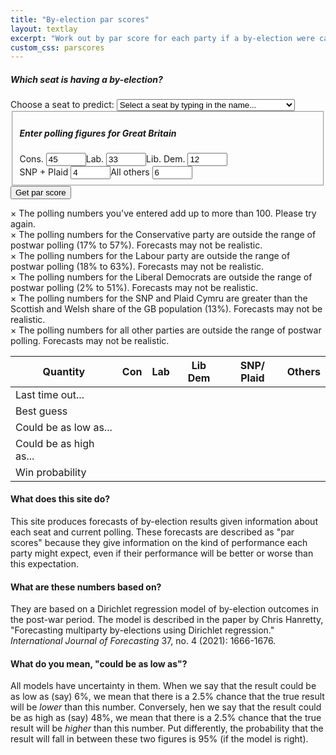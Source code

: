 ```yaml
---
title: "By-election par scores"
layout: textlay
excerpt: "Work out by par score for each party if a by-election were called"
custom_css: parscores
---
```


<script src="{{ site.url }}{{ site.baseurl }}/js/byelx_seat_data.js"></script>
<script src="{{ site.url }}{{ site.baseurl }}/js/byelx_seat_data_display.js"></script>
<script src="{{ site.url }}{{ site.baseurl }}/js/jquery.min.js"></script>
<script src="{{ site.url }}{{ site.baseurl }}/js/math.min.js"></script>
<script src="{{ site.url }}{{ site.baseurl }}/js/jstat.min.js"></script>
<script src="{{ site.url }}{{ site.baseurl }}/js/selectize.min.js"></script>
<script src="{{ site.url }}{{ site.baseurl }}/js/byelx_seat_data.js"></script>
<script src="{{ site.url }}{{ site.baseurl }}/js/byelx_fe_lab.js"></script>
<script src="{{ site.url }}{{ site.baseurl }}/js/byelx_fe_lib.js"></script>
<script src="{{ site.url }}{{ site.baseurl }}/js/byelx_fe_nat.js"></script>
<script src="{{ site.url }}{{ site.baseurl }}/js/byelx_fe_oth.js"></script>
<script src="{{ site.url }}{{ site.baseurl }}/js/byelx_phi.js"></script>
<script src="{{ site.url }}{{ site.baseurl }}/js/byelx_parscores.js"></script>
<form onsubmit = "formhandler(); return false">
      <div class = "control-group">
	  <h5>Which seat is having a by-election?</h5>
      <label for = "select-seat">Choose a seat to predict:</label>
      <select id = "select-seat" class = "demo-default" placeholder = "Select a seat...">
	<option value =''>Select a seat by typing in the name...</option>
	<option value ='1'>Aberavon</option>
	<option value ='2'>Aberconwy</option>
	<option value ='3'>Aberdeen North</option>
	<option value ='4'>Aberdeen South</option>
	<option value ='5'>West Aberdeenshire and Kincardine</option>
	<option value ='6'>Airdrie and Shotts</option>
	<option value ='7'>Aldershot</option>
	<option value ='8'>Aldridge-Brownhills</option>
	<option value ='9'>Altrincham and Sale West</option>
	<option value ='10'>Alyn and Deeside</option>
	<option value ='11'>Amber Valley</option>
	<option value ='12'>Angus</option>
	<option value ='13'>Arfon</option>
	<option value ='14'>Argyll and Bute</option>
	<option value ='15'>Arundel and South Downs</option>
	<option value ='16'>Ashfield</option>
	<option value ='17'>Ashford</option>
	<option value ='18'>Ashton-under-Lyne</option>
	<option value ='19'>Aylesbury</option>
	<option value ='20'>Ayr, Carrick and Cumnock</option>
	<option value ='21'>Central Ayrshire</option>
	<option value ='22'>North Ayrshire and Arran</option>
	<option value ='23'>Banbury</option>
	<option value ='24'>Banff and Buchan</option>
	<option value ='25'>Barking</option>
	<option value ='26'>Barnsley Central</option>
	<option value ='27'>Barnsley East</option>
	<option value ='28'>Barrow and Furness</option>
	<option value ='29'>Basildon and Billericay</option>
	<option value ='30'>South Basildon and East Thurrock</option>
	<option value ='31'>Basingstoke</option>
	<option value ='32'>Bassetlaw</option>
	<option value ='33'>Bath</option>
	<option value ='34'>Batley and Spen</option>
	<option value ='35'>Battersea</option>
	<option value ='36'>Beaconsfield</option>
	<option value ='37'>Beckenham</option>
	<option value ='38'>Bedford</option>
	<option value ='39'>Mid Bedfordshire</option>
	<option value ='40'>North East Bedfordshire</option>
	<option value ='41'>South West Bedfordshire</option>
	<option value ='42'>Bermondsey and Old Southwark</option>
	<option value ='43'>Berwick-upon-Tweed</option>
	<option value ='44'>Berwickshire, Roxburgh and Selkirk</option>
	<option value ='45'>Bethnal Green and Bow</option>
	<option value ='46'>Beverley and Holderness</option>
	<option value ='47'>Bexhill and Battle</option>
	<option value ='48'>Bexleyheath and Crayford</option>
	<option value ='49'>Birkenhead</option>
	<option value ='50'>Birmingham, Edgbaston</option>
	<option value ='51'>Birmingham, Erdington</option>
	<option value ='52'>Birmingham, Hall Green</option>
	<option value ='53'>Birmingham, Hodge Hill</option>
	<option value ='54'>Birmingham, Ladywood</option>
	<option value ='55'>Birmingham, Northfield</option>
	<option value ='56'>Birmingham, Perry Barr</option>
	<option value ='57'>Birmingham, Selly Oak</option>
	<option value ='58'>Birmingham, Yardley</option>
	<option value ='59'>Bishop Auckland</option>
	<option value ='60'>Blackburn</option>
	<option value ='61'>Blackley and Broughton</option>
	<option value ='62'>Blackpool North and Cleveleys</option>
	<option value ='63'>Blackpool South</option>
	<option value ='64'>Blaenau Gwent</option>
	<option value ='65'>Blaydon</option>
	<option value ='66'>Blyth Valley</option>
	<option value ='67'>Bognor Regis and Littlehampton</option>
	<option value ='68'>Bolsover</option>
	<option value ='69'>Bolton North East</option>
	<option value ='70'>Bolton South East</option>
	<option value ='71'>Bolton West</option>
	<option value ='72'>Bootle</option>
	<option value ='73'>Boston and Skegness</option>
	<option value ='74'>Bosworth</option>
	<option value ='75'>Bournemouth East</option>
	<option value ='76'>Bournemouth West</option>
	<option value ='77'>Bracknell</option>
	<option value ='78'>Bradford East</option>
	<option value ='79'>Bradford South</option>
	<option value ='80'>Bradford West</option>
	<option value ='81'>Braintree</option>
	<option value ='82'>Brecon and Radnorshire</option>
	<option value ='83'>Brent Central</option>
	<option value ='84'>Brent North</option>
	<option value ='85'>Brentford and Isleworth</option>
	<option value ='86'>Brentwood and Ongar</option>
	<option value ='87'>Bridgend</option>
	<option value ='88'>Bridgwater and West Somerset</option>
	<option value ='89'>Brigg and Goole</option>
	<option value ='90'>Brighton, Kemptown</option>
	<option value ='91'>Brighton, Pavilion</option>
	<option value ='92'>Bristol East</option>
	<option value ='93'>Bristol North West</option>
	<option value ='94'>Bristol South</option>
	<option value ='95'>Bristol West</option>
	<option value ='96'>Broadland</option>
	<option value ='97'>Bromley and Chislehurst</option>
	<option value ='98'>Bromsgrove</option>
	<option value ='99'>Broxbourne</option>
	<option value ='100'>Broxtowe</option>
	<option value ='101'>Buckingham</option>
	<option value ='102'>Burnley</option>
	<option value ='103'>Burton</option>
	<option value ='104'>Bury North</option>
	<option value ='105'>Bury South</option>
	<option value ='106'>Bury St Edmunds</option>
	<option value ='107'>Caerphilly</option>
	<option value ='108'>Caithness, Sutherland and Easter Ross</option>
	<option value ='109'>Calder Valley</option>
	<option value ='110'>Camberwell and Peckham</option>
	<option value ='111'>Camborne and Redruth</option>
	<option value ='112'>Cambridge</option>
	<option value ='113'>North East Cambridgeshire</option>
	<option value ='114'>North West Cambridgeshire</option>
	<option value ='115'>South Cambridgeshire</option>
	<option value ='116'>South East Cambridgeshire</option>
	<option value ='117'>Cannock Chase</option>
	<option value ='118'>Canterbury</option>
	<option value ='119'>Cardiff Central</option>
	<option value ='120'>Cardiff North</option>
	<option value ='121'>Cardiff South and Penarth</option>
	<option value ='122'>Cardiff West</option>
	<option value ='123'>Carlisle</option>
	<option value ='124'>Carmarthen East and Dinefwr</option>
	<option value ='125'>Carmarthen West and Pembrokeshire South</option>
	<option value ='126'>Carshalton and Wallington</option>
	<option value ='127'>Castle Point</option>
	<option value ='128'>Ceredigion</option>
	<option value ='129'>Charnwood</option>
	<option value ='130'>Chatham and Aylesford</option>
	<option value ='131'>Cheadle</option>
	<option value ='132'>Chelmsford</option>
	<option value ='133'>Chelsea and Fulham</option>
	<option value ='134'>Cheltenham</option>
	<option value ='135'>Chesham and Amersham</option>
	<option value ='136'>City of Chester</option>
	<option value ='137'>Chesterfield</option>
	<option value ='138'>Chichester</option>
	<option value ='139'>Chingford and Woodford Green</option>
	<option value ='140'>Chippenham</option>
	<option value ='141'>Chipping Barnet</option>
	<option value ='142'>Chorley</option>
	<option value ='143'>Christchurch</option>
	<option value ='144'>Cities of London and Westminster</option>
	<option value ='145'>Clacton</option>
	<option value ='146'>Cleethorpes</option>
	<option value ='147'>Clwyd South</option>
	<option value ='148'>Clwyd West</option>
	<option value ='149'>Coatbridge, Chryston and Bellshill</option>
	<option value ='150'>Colchester</option>
	<option value ='151'>Colne Valley</option>
	<option value ='152'>Congleton</option>
	<option value ='153'>Copeland</option>
	<option value ='154'>Corby</option>
	<option value ='155'>North Cornwall</option>
	<option value ='156'>South East Cornwall</option>
	<option value ='157'>The Cotswolds</option>
	<option value ='158'>Coventry North East</option>
	<option value ='159'>Coventry North West</option>
	<option value ='160'>Coventry South</option>
	<option value ='161'>Crawley</option>
	<option value ='162'>Crewe and Nantwich</option>
	<option value ='163'>Croydon Central</option>
	<option value ='164'>Croydon North</option>
	<option value ='165'>Croydon South</option>
	<option value ='166'>Cumbernauld, Kilsyth and Kirkintilloch East</option>
	<option value ='167'>Cynon Valley</option>
	<option value ='168'>Dagenham and Rainham</option>
	<option value ='169'>Darlington</option>
	<option value ='170'>Dartford</option>
	<option value ='171'>Daventry</option>
	<option value ='172'>Delyn</option>
	<option value ='173'>Denton and Reddish</option>
	<option value ='174'>Derby North</option>
	<option value ='175'>Derby South</option>
	<option value ='176'>Derbyshire Dales</option>
	<option value ='177'>Mid Derbyshire</option>
	<option value ='178'>North East Derbyshire</option>
	<option value ='179'>South Derbyshire</option>
	<option value ='180'>Devizes</option>
	<option value ='181'>Central Devon</option>
	<option value ='182'>East Devon</option>
	<option value ='183'>North Devon</option>
	<option value ='184'>South West Devon</option>
	<option value ='185'>Torridge and West Devon</option>
	<option value ='186'>Dewsbury</option>
	<option value ='187'>Don Valley</option>
	<option value ='188'>Doncaster Central</option>
	<option value ='189'>Doncaster North</option>
	<option value ='190'>Mid Dorset and North Poole</option>
	<option value ='191'>North Dorset</option>
	<option value ='192'>South Dorset</option>
	<option value ='193'>West Dorset</option>
	<option value ='194'>Dover</option>
	<option value ='195'>Dudley North</option>
	<option value ='196'>Dudley South</option>
	<option value ='197'>Dulwich and West Norwood</option>
	<option value ='198'>Dumfries and Galloway</option>
	<option value ='199'>Dumfriesshire, Clydesdale and Tweeddale</option>
	<option value ='200'>East Dunbartonshire</option>
	<option value ='201'>West Dunbartonshire</option>
	<option value ='202'>Dundee East</option>
	<option value ='203'>Dundee West</option>
	<option value ='204'>Dunfermline and West Fife</option>
	<option value ='205'>City of Durham</option>
	<option value ='206'>North Durham</option>
	<option value ='207'>North West Durham</option>
	<option value ='208'>Dwyfor Meirionnydd</option>
	<option value ='209'>Ealing Central and Acton</option>
	<option value ='210'>Ealing North</option>
	<option value ='211'>Ealing, Southall</option>
	<option value ='212'>Easington</option>
	<option value ='213'>East Ham</option>
	<option value ='214'>East Kilbride, Strathaven and Lesmahagow</option>
	<option value ='215'>East Lothian</option>
	<option value ='216'>Eastbourne</option>
	<option value ='217'>Eastleigh</option>
	<option value ='218'>Eddisbury</option>
	<option value ='219'>Edinburgh East</option>
	<option value ='220'>Edinburgh North and Leith</option>
	<option value ='221'>Edinburgh South</option>
	<option value ='222'>Edinburgh South West</option>
	<option value ='223'>Edinburgh West</option>
	<option value ='224'>Edmonton</option>
	<option value ='225'>Ellesmere Port and Neston</option>
	<option value ='226'>Elmet and Rothwell</option>
	<option value ='227'>Eltham</option>
	<option value ='228'>Enfield North</option>
	<option value ='229'>Enfield, Southgate</option>
	<option value ='230'>Epping Forest</option>
	<option value ='231'>Epsom and Ewell</option>
	<option value ='232'>Erewash</option>
	<option value ='233'>Erith and Thamesmead</option>
	<option value ='234'>Esher and Walton</option>
	<option value ='235'>Exeter</option>
	<option value ='236'>Falkirk</option>
	<option value ='237'>Fareham</option>
	<option value ='238'>Faversham and Mid Kent</option>
	<option value ='239'>Feltham and Heston</option>
	<option value ='240'>North East Fife</option>
	<option value ='241'>Filton and Bradley Stoke</option>
	<option value ='242'>Finchley and Golders Green</option>
	<option value ='243'>Folkestone and Hythe</option>
	<option value ='244'>Forest of Dean</option>
	<option value ='245'>Fylde</option>
	<option value ='246'>Gainsborough</option>
	<option value ='247'>Garston and Halewood</option>
	<option value ='248'>Gateshead</option>
	<option value ='249'>Gedling</option>
	<option value ='250'>Gillingham and Rainham</option>
	<option value ='251'>Glasgow Central</option>
	<option value ='252'>Glasgow East</option>
	<option value ='253'>Glasgow North</option>
	<option value ='254'>Glasgow North East</option>
	<option value ='255'>Glasgow North West</option>
	<option value ='256'>Glasgow South</option>
	<option value ='257'>Glasgow South West</option>
	<option value ='258'>Glenrothes</option>
	<option value ='259'>Gloucester</option>
	<option value ='260'>Gordon</option>
	<option value ='261'>Gosport</option>
	<option value ='262'>Gower</option>
	<option value ='263'>Grantham and Stamford</option>
	<option value ='264'>Gravesham</option>
	<option value ='265'>Great Grimsby</option>
	<option value ='266'>Great Yarmouth</option>
	<option value ='267'>Greenwich and Woolwich</option>
	<option value ='268'>Guildford</option>
	<option value ='269'>Hackney North and Stoke Newington</option>
	<option value ='270'>Hackney South and Shoreditch</option>
	<option value ='271'>Halesowen and Rowley Regis</option>
	<option value ='272'>Halifax</option>
	<option value ='273'>Haltemprice and Howden</option>
	<option value ='274'>Halton</option>
	<option value ='275'>Hammersmith</option>
	<option value ='276'>East Hampshire</option>
	<option value ='277'>North East Hampshire</option>
	<option value ='278'>North West Hampshire</option>
	<option value ='279'>Hampstead and Kilburn</option>
	<option value ='280'>Harborough</option>
	<option value ='281'>Harlow</option>
	<option value ='282'>Harrogate and Knaresborough</option>
	<option value ='283'>Harrow East</option>
	<option value ='284'>Harrow West</option>
	<option value ='285'>Hartlepool</option>
	<option value ='286'>Harwich and North Essex</option>
	<option value ='287'>Hastings and Rye</option>
	<option value ='288'>Havant</option>
	<option value ='289'>Hayes and Harlington</option>
	<option value ='290'>Hazel Grove</option>
	<option value ='291'>Hemel Hempstead</option>
	<option value ='292'>Hemsworth</option>
	<option value ='293'>Hendon</option>
	<option value ='294'>Henley</option>
	<option value ='295'>Hereford and South Herefordshire</option>
	<option value ='296'>North Herefordshire</option>
	<option value ='297'>Hertford and Stortford</option>
	<option value ='298'>North East Hertfordshire</option>
	<option value ='299'>South West Hertfordshire</option>
	<option value ='300'>Hertsmere</option>
	<option value ='301'>Hexham</option>
	<option value ='302'>Heywood and Middleton</option>
	<option value ='303'>High Peak</option>
	<option value ='304'>Hitchin and Harpenden</option>
	<option value ='305'>Holborn and St Pancras</option>
	<option value ='306'>Hornchurch and Upminster</option>
	<option value ='307'>Hornsey and Wood Green</option>
	<option value ='308'>Horsham</option>
	<option value ='309'>Houghton and Sunderland South</option>
	<option value ='310'>Hove</option>
	<option value ='311'>Huddersfield</option>
	<option value ='312'>Kingston upon Hull East</option>
	<option value ='313'>Kingston upon Hull North</option>
	<option value ='314'>Kingston upon Hull West and Hessle</option>
	<option value ='315'>Huntingdon</option>
	<option value ='316'>Hyndburn</option>
	<option value ='317'>Ilford North</option>
	<option value ='318'>Ilford South</option>
	<option value ='319'>Inverclyde</option>
	<option value ='320'>Inverness, Nairn, Badenoch and Strathspey</option>
	<option value ='321'>Ipswich</option>
	<option value ='322'>Isle of Wight</option>
	<option value ='323'>Islington North</option>
	<option value ='324'>Islington South and Finsbury</option>
	<option value ='325'>Islwyn</option>
	<option value ='326'>Jarrow</option>
	<option value ='327'>Keighley</option>
	<option value ='328'>Kenilworth and Southam</option>
	<option value ='329'>Kensington</option>
	<option value ='330'>Kettering</option>
	<option value ='331'>Kilmarnock and Loudoun</option>
	<option value ='332'>Kingston and Surbiton</option>
	<option value ='333'>Kingswood</option>
	<option value ='334'>Kirkcaldy and Cowdenbeath</option>
	<option value ='335'>Knowsley</option>
	<option value ='336'>Lanark and Hamilton East</option>
	<option value ='337'>West Lancashire</option>
	<option value ='338'>Lancaster and Fleetwood</option>
	<option value ='339'>Leeds Central</option>
	<option value ='340'>Leeds East</option>
	<option value ='341'>Leeds North East</option>
	<option value ='342'>Leeds North West</option>
	<option value ='343'>Leeds West</option>
	<option value ='344'>Leicester East</option>
	<option value ='345'>Leicester South</option>
	<option value ='346'>Leicester West</option>
	<option value ='347'>North West Leicestershire</option>
	<option value ='348'>South Leicestershire</option>
	<option value ='349'>Leigh</option>
	<option value ='350'>Lewes</option>
	<option value ='351'>Lewisham, Deptford</option>
	<option value ='352'>Lewisham East</option>
	<option value ='353'>Lewisham West and Penge</option>
	<option value ='354'>Leyton and Wanstead</option>
	<option value ='355'>Lichfield</option>
	<option value ='356'>Lincoln</option>
	<option value ='357'>Linlithgow and East Falkirk</option>
	<option value ='358'>Liverpool, Riverside</option>
	<option value ='359'>Liverpool, Walton</option>
	<option value ='360'>Liverpool, Wavertree</option>
	<option value ='361'>Liverpool, West Derby</option>
	<option value ='362'>Livingston</option>
	<option value ='363'>Llanelli</option>
	<option value ='364'>Loughborough</option>
	<option value ='365'>Louth and Horncastle</option>
	<option value ='366'>Ludlow</option>
	<option value ='367'>Luton North</option>
	<option value ='368'>Luton South</option>
	<option value ='369'>Macclesfield</option>
	<option value ='370'>Maidenhead</option>
	<option value ='371'>Maidstone and The Weald</option>
	<option value ='372'>Makerfield</option>
	<option value ='373'>Maldon</option>
	<option value ='374'>Manchester Central</option>
	<option value ='375'>Manchester, Gorton</option>
	<option value ='376'>Manchester, Withington</option>
	<option value ='377'>Mansfield</option>
	<option value ='378'>Meon Valley</option>
	<option value ='379'>Meriden</option>
	<option value ='380'>Merthyr Tydfil and Rhymney</option>
	<option value ='381'>Middlesbrough</option>
	<option value ='382'>Middlesbrough South and East Cleveland</option>
	<option value ='383'>Midlothian</option>
	<option value ='384'>Milton Keynes North</option>
	<option value ='385'>Milton Keynes South</option>
	<option value ='386'>Mitcham and Morden</option>
	<option value ='387'>Mole Valley</option>
	<option value ='388'>Monmouth</option>
	<option value ='389'>Montgomeryshire</option>
	<option value ='390'>Moray</option>
	<option value ='391'>Morecambe and Lunesdale</option>
	<option value ='392'>Morley and Outwood</option>
	<option value ='393'>Motherwell and Wishaw</option>
	<option value ='394'>Na h-Eileanan an Iar</option>
	<option value ='395'>Neath</option>
	<option value ='396'>New Forest East</option>
	<option value ='397'>New Forest West</option>
	<option value ='398'>Newark</option>
	<option value ='399'>Newbury</option>
	<option value ='400'>Newcastle-under-Lyme</option>
	<option value ='401'>Newcastle upon Tyne Central</option>
	<option value ='402'>Newcastle upon Tyne East</option>
	<option value ='403'>Newcastle upon Tyne North</option>
	<option value ='404'>Newport East</option>
	<option value ='405'>Newport West</option>
	<option value ='406'>Newton Abbot</option>
	<option value ='407'>Mid Norfolk</option>
	<option value ='408'>North Norfolk</option>
	<option value ='409'>North West Norfolk</option>
	<option value ='410'>South Norfolk</option>
	<option value ='411'>South West Norfolk</option>
	<option value ='412'>Normanton, Pontefract and Castleford</option>
	<option value ='413'>Northampton North</option>
	<option value ='414'>Northampton South</option>
	<option value ='415'>South Northamptonshire</option>
	<option value ='416'>Norwich North</option>
	<option value ='417'>Norwich South</option>
	<option value ='418'>Nottingham East</option>
	<option value ='419'>Nottingham North</option>
	<option value ='420'>Nottingham South</option>
	<option value ='421'>Nuneaton</option>
	<option value ='422'>Ochil and South Perthshire</option>
	<option value ='423'>Ogmore</option>
	<option value ='424'>Old Bexley and Sidcup</option>
	<option value ='425'>Oldham East and Saddleworth</option>
	<option value ='426'>Oldham West and Royton</option>
	<option value ='427'>Orkney and Shetland</option>
	<option value ='428'>Orpington</option>
	<option value ='429'>Oxford East</option>
	<option value ='430'>Oxford West and Abingdon</option>
	<option value ='431'>Paisley and Renfrewshire North</option>
	<option value ='432'>Paisley and Renfrewshire South</option>
	<option value ='433'>Pendle</option>
	<option value ='434'>Penistone and Stocksbridge</option>
	<option value ='435'>Penrith and The Border</option>
	<option value ='436'>Perth and North Perthshire</option>
	<option value ='437'>Peterborough</option>
	<option value ='438'>Plymouth, Moor View</option>
	<option value ='439'>Plymouth, Sutton and Devonport</option>
	<option value ='440'>Pontypridd</option>
	<option value ='441'>Poole</option>
	<option value ='442'>Poplar and Limehouse</option>
	<option value ='443'>Portsmouth North</option>
	<option value ='444'>Portsmouth South</option>
	<option value ='445'>Preseli Pembrokeshire</option>
	<option value ='446'>Preston</option>
	<option value ='447'>Pudsey</option>
	<option value ='448'>Putney</option>
	<option value ='449'>Rayleigh and Wickford</option>
	<option value ='450'>Reading East</option>
	<option value ='451'>Reading West</option>
	<option value ='452'>Redcar</option>
	<option value ='453'>Redditch</option>
	<option value ='454'>Reigate</option>
	<option value ='455'>East Renfrewshire</option>
	<option value ='456'>Rhondda</option>
	<option value ='457'>Ribble Valley</option>
	<option value ='458'>Richmond (Yorks)</option>
	<option value ='459'>Richmond Park</option>
	<option value ='460'>Rochdale</option>
	<option value ='461'>Rochester and Strood</option>
	<option value ='462'>Rochford and Southend East</option>
	<option value ='463'>Romford</option>
	<option value ='464'>Romsey and Southampton North</option>
	<option value ='465'>Ross, Skye and Lochaber</option>
	<option value ='466'>Rossendale and Darwen</option>
	<option value ='467'>Rother Valley</option>
	<option value ='468'>Rotherham</option>
	<option value ='469'>Rugby</option>
	<option value ='470'>Ruislip, Northwood and Pinner</option>
	<option value ='471'>Runnymede and Weybridge</option>
	<option value ='472'>Rushcliffe</option>
	<option value ='473'>Rutherglen and Hamilton West</option>
	<option value ='474'>Rutland and Melton</option>
	<option value ='475'>Saffron Walden</option>
	<option value ='476'>St Albans</option>
	<option value ='477'>St Austell and Newquay</option>
	<option value ='478'>St Helens North</option>
	<option value ='479'>St Helens South and Whiston</option>
	<option value ='480'>St Ives</option>
	<option value ='481'>Salford and Eccles</option>
	<option value ='482'>Salisbury</option>
	<option value ='483'>Scarborough and Whitby</option>
	<option value ='484'>Scunthorpe</option>
	<option value ='485'>Sedgefield</option>
	<option value ='486'>Sefton Central</option>
	<option value ='487'>Selby and Ainsty</option>
	<option value ='488'>Sevenoaks</option>
	<option value ='489'>Sheffield, Brightside and Hillsborough</option>
	<option value ='490'>Sheffield Central</option>
	<option value ='491'>Sheffield, Hallam</option>
	<option value ='492'>Sheffield, Heeley</option>
	<option value ='493'>Sheffield South East</option>
	<option value ='494'>Sherwood</option>
	<option value ='495'>Shipley</option>
	<option value ='496'>Shrewsbury and Atcham</option>
	<option value ='497'>North Shropshire</option>
	<option value ='498'>Sittingbourne and Sheppey</option>
	<option value ='499'>Skipton and Ripon</option>
	<option value ='500'>Sleaford and North Hykeham</option>
	<option value ='501'>Slough</option>
	<option value ='502'>Solihull</option>
	<option value ='503'>North Somerset</option>
	<option value ='504'>North East Somerset</option>
	<option value ='505'>Somerton and Frome</option>
	<option value ='506'>South Holland and The Deepings</option>
	<option value ='507'>South Ribble</option>
	<option value ='508'>South Shields</option>
	<option value ='509'>Southampton, Itchen</option>
	<option value ='510'>Southampton, Test</option>
	<option value ='511'>Southend West</option>
	<option value ='512'>Southport</option>
	<option value ='513'>Spelthorne</option>
	<option value ='514'>Stafford</option>
	<option value ='515'>Staffordshire Moorlands</option>
	<option value ='516'>South Staffordshire</option>
	<option value ='517'>Stalybridge and Hyde</option>
	<option value ='518'>Stevenage</option>
	<option value ='519'>Stirling</option>
	<option value ='520'>Stockport</option>
	<option value ='521'>Stockton North</option>
	<option value ='522'>Stockton South</option>
	<option value ='523'>Stoke-on-Trent Central</option>
	<option value ='524'>Stoke-on-Trent North</option>
	<option value ='525'>Stoke-on-Trent South</option>
	<option value ='526'>Stone</option>
	<option value ='527'>Stourbridge</option>
	<option value ='528'>Stratford-on-Avon</option>
	<option value ='529'>Streatham</option>
	<option value ='530'>Stretford and Urmston</option>
	<option value ='531'>Stroud</option>
	<option value ='532'>Central Suffolk and North Ipswich</option>
	<option value ='533'>Suffolk Coastal</option>
	<option value ='534'>South Suffolk</option>
	<option value ='535'>West Suffolk</option>
	<option value ='536'>Sunderland Central</option>
	<option value ='537'>East Surrey</option>
	<option value ='538'>Surrey Heath</option>
	<option value ='539'>South West Surrey</option>
	<option value ='540'>Mid Sussex</option>
	<option value ='541'>Sutton and Cheam</option>
	<option value ='542'>Sutton Coldfield</option>
	<option value ='543'>Swansea East</option>
	<option value ='544'>Swansea West</option>
	<option value ='545'>North Swindon</option>
	<option value ='546'>South Swindon</option>
	<option value ='547'>Tamworth</option>
	<option value ='548'>Tatton</option>
	<option value ='549'>Taunton Deane</option>
	<option value ='550'>Telford</option>
	<option value ='551'>Tewkesbury</option>
	<option value ='552'>North Thanet</option>
	<option value ='553'>South Thanet</option>
	<option value ='554'>Thirsk and Malton</option>
	<option value ='555'>Thornbury and Yate</option>
	<option value ='556'>Thurrock</option>
	<option value ='557'>Tiverton and Honiton</option>
	<option value ='558'>Tonbridge and Malling</option>
	<option value ='559'>Tooting</option>
	<option value ='560'>Torbay</option>
	<option value ='561'>Torfaen</option>
	<option value ='562'>Totnes</option>
	<option value ='563'>Tottenham</option>
	<option value ='564'>Truro and Falmouth</option>
	<option value ='565'>Tunbridge Wells</option>
	<option value ='566'>Twickenham</option>
	<option value ='567'>Tynemouth</option>
	<option value ='568'>North Tyneside</option>
	<option value ='569'>Uxbridge and South Ruislip</option>
	<option value ='570'>Vale of Clwyd</option>
	<option value ='571'>Vale of Glamorgan</option>
	<option value ='572'>Vauxhall</option>
	<option value ='573'>Wakefield</option>
	<option value ='574'>Wallasey</option>
	<option value ='575'>Walsall North</option>
	<option value ='576'>Walsall South</option>
	<option value ='577'>Walthamstow</option>
	<option value ='578'>Wansbeck</option>
	<option value ='579'>Wantage</option>
	<option value ='580'>Warley</option>
	<option value ='581'>Warrington North</option>
	<option value ='582'>Warrington South</option>
	<option value ='583'>Warwick and Leamington</option>
	<option value ='584'>North Warwickshire</option>
	<option value ='585'>Washington and Sunderland West</option>
	<option value ='586'>Watford</option>
	<option value ='587'>Waveney</option>
	<option value ='588'>Wealden</option>
	<option value ='589'>Weaver Vale</option>
	<option value ='590'>Wellingborough</option>
	<option value ='591'>Wells</option>
	<option value ='592'>Welwyn Hatfield</option>
	<option value ='593'>Wentworth and Dearne</option>
	<option value ='594'>West Bromwich East</option>
	<option value ='595'>West Bromwich West</option>
	<option value ='596'>West Ham</option>
	<option value ='597'>Westminster North</option>
	<option value ='598'>Westmorland and Lonsdale</option>
	<option value ='599'>Weston-Super-Mare</option>
	<option value ='600'>Wigan</option>
	<option value ='601'>North Wiltshire</option>
	<option value ='602'>South West Wiltshire</option>
	<option value ='603'>Wimbledon</option>
	<option value ='604'>Winchester</option>
	<option value ='605'>Windsor</option>
	<option value ='606'>Wirral South</option>
	<option value ='607'>Wirral West</option>
	<option value ='608'>Witham</option>
	<option value ='609'>Witney</option>
	<option value ='610'>Woking</option>
	<option value ='611'>Wokingham</option>
	<option value ='612'>Wolverhampton North East</option>
	<option value ='613'>Wolverhampton South East</option>
	<option value ='614'>Wolverhampton South West</option>
	<option value ='615'>Worcester</option>
	<option value ='616'>Mid Worcestershire</option>
	<option value ='617'>West Worcestershire</option>
	<option value ='618'>Workington</option>
	<option value ='619'>Worsley and Eccles South</option>
	<option value ='620'>East Worthing and Shoreham</option>
	<option value ='621'>Worthing West</option>
	<option value ='622'>The Wrekin</option>
	<option value ='623'>Wrexham</option>
	<option value ='624'>Wycombe</option>
	<option value ='625'>Wyre and Preston North</option>
	<option value ='626'>Wyre Forest</option>
	<option value ='627'>Wythenshawe and Sale East</option>
	<option value ='628'>Yeovil</option>
	<option value ='629'>Ynys M&ocirc;n</option>
	<option value ='630'>York Central</option>
	<option value ='631'>York Outer</option>
	<option value ='632'>East Yorkshire</option>
      </select>
      <script>
	$('#select-seat').selectize({
	    create: true,
	    sortField: {
		field: 'text',
		direction: 'asc'
	    }
	});
      </script>
      <br/>
      </div>
      <fieldset>
	<h5>Enter polling figures for Great Britain</h5>
	<div style = "float: left;">
	  <label for="conpoll">Cons.</label>
	  <input type="number" id="conpoll" name="conpoll" value = "45" onkeyup = "sum_to_one()" min = "0" max = "100">
	</div>
	<div style = "float: left;">
	  <label for="labpoll">Lab.</label>
	  <input type="number" id="labpoll" name="labpoll" value = "33" onkeyup = "sum_to_one()" min = "0" max = "100">
      	</div>
      	<div style = "float: left;">
	  <label for="libpoll">Lib. Dem.</label>
	  <input type="number" id="libpoll" name="libpoll" value = "12" onkeyup = "sum_to_one()" min = "0" max = "100">
	</div>
      	<div style = "float: left;">
	  <label for="natpoll">SNP + Plaid</label>
	  <input type="number" id="natpoll" name="natpoll" value = "4" onkeyup = "sum_to_one()" min = "0" max = "100">
      	</div>
      	<div style = "float: left;">
	  <label for = "othpoll">All others</label>
	  <input type="number" id="othpoll" name="othpoll" value = "6" onkeyup = "sum_to_one()" value = "0" min = "0" max = "100">
      	</div>
      </fieldset>
<input type="submit" value="Get par score" />
</form>
<div id = "negativevalues" class = "errormsg">
<span class="closebtn" onclick="this.parentElement.style.display='none';">&times;</span>
The polling numbers you've entered add up to more than 100. Please try again.
</div>
<div id = "conoos" class = "warningmsg">
<span class="closebtn" onclick="this.parentElement.style.display='none';">&times;</span>
The polling numbers for the Conservative party are outside the range of postwar polling (17% to 57%). Forecasts may not be realistic.
</div>
<div id = "laboos" class = "warningmsg">
<span class="closebtn" onclick="this.parentElement.style.display='none';">&times;</span>
The polling numbers for the Labour party are outside the range of postwar polling (18% to 63%). Forecasts may not be realistic.
</div>
<div id = "liboos" class = "warningmsg">
<span class="closebtn" onclick="this.parentElement.style.display='none';">&times;</span>
The polling numbers for the Liberal Democrats are outside the range of postwar polling (2% to 51%). Forecasts may not be realistic.
</div>
<div id = "natoos" class = "warningmsg">
<span class="closebtn" onclick="this.parentElement.style.display='none';">&times;</span>
The polling numbers for the SNP and Plaid Cymru are greater than the Scottish and Welsh share of the GB population (13%). Forecasts may not be realistic.
</div>
<div id = "othoos" class = "warningmsg">
<span class="closebtn" onclick="this.parentElement.style.display='none';">&times;</span>
The polling numbers for all other parties  are outside the range of postwar polling. Forecasts may not be realistic.
</div>
<div id = "results">
<table>
<thead>
<tr>
<th>Quantity</th><th>Con</th><th>Lab</th><th>Lib Dem</th><th>SNP/ Plaid</th><th>Others</th>
</tr>
</thead>
<tbody>
<tr>
	<td>Last time out...</td><td id = "conold"></td><td id = "labold"></td><td id = "libold"></td><td id = "natold"></td><td id = "othold"></td>
</tr>
<tr>
	<td>Best guess</td><td id = "conpe"></td><td id = "labpe"></td><td id = "libpe"></td><td id = "natpe"></td><td id = "othpe"></td>
</tr>
<tr>
	<td>Could be as low as...</td><td id = "conlo"></td><td id = "lablo"></td><td id = "liblo"></td><td id = "natlo"></td><td id = "othlo"></td>
</tr>
<tr>
	<td>Could be as high as...</td><td id = "conhi"></td><td id = "labhi"></td><td id = "libhi"></td><td id = "nathi"></td><td id = "othhi"></td>
</tr>
<tr>
	<td>Win probability</td><td id = "conpr"></td><td id = "labpr"></td><td id = "libpr"></td><td id = "natpr"></td><td id = "othpr"></td>
</tr>
</tbody>
</table>
</div>


#### What does this site do?

This site produces forecasts of by-election results given information
about each seat and current polling. These forecasts are described as
"par scores" because they give information on the kind of performance
each party might expect, even if their performance will be better or
worse than this expectation.

#### What are these numbers based on?

They are based on a Dirichlet regression model of by-election outcomes
in the post-war period. The model is described in the paper by Chris
Hanretty, "Forecasting multiparty by-elections using Dirichlet
regression." *International Journal of Forecasting* 37, no. 4 (2021):
1666-1676. 

#### What do you mean, "could be as low as"?

All models have uncertainty in them. When we say that the result could
be as low as (say) 6%, we mean that there is a 2.5% chance that the
true result will be *lower* than this number. Conversely, hen we say
that the result could be as high as (say) 48%, we mean that there is a
2.5% chance that the true result will be *higher* than this
number. Put differently, the probability that the result will fall in
between these two figures is 95% (if the model is right).
